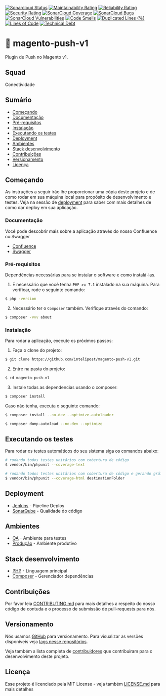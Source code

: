 [![Sonarcloud Status](https://sonar.internal.intelipost.com.br/api/project_badges/measure?project=magento-push-v1&metric=alert_status)](https://sonar.internal.intelipost.com.br/dashboard?id=magento-push-v1)
[![Maintainability Rating](http://sonar.internal.intelipost.com.br/api/project_badges/measure?project=magento-push-v1&metric=sqale_rating)](http://sonar.internal.intelipost.com.br/dashboard?id=magento-push-v1)
[![Reliability Rating](http://sonar.internal.intelipost.com.br/api/project_badges/measure?project=magento-push-v1&metric=reliability_rating)](http://sonar.internal.intelipost.com.br/dashboard?id=magento-push-v1)
[![Security Rating](http://sonar.internal.intelipost.com.br/api/project_badges/measure?project=magento-push-v1&metric=security_rating)](http://sonar.internal.intelipost.com.br/dashboard?id=magento-push-v1)
[![SonarCloud Coverage](http://sonar.internal.intelipost.com.br/api/project_badges/measure?project=magento-push-v1&metric=coverage)](http://sonar.internal.intelipost.com.br/component_measures/metric/coverage/list?id=magento-push-v1)
[![SonarCloud Bugs](http://sonar.internal.intelipost.com.br/api/project_badges/measure?project=magento-push-v1&metric=bugs)](http://sonar.internal.intelipost.com.br/component_measures/metric/reliability_rating/list?id=magento-push-v1)
[![SonarCloud Vulnerabilities](http://sonar.internal.intelipost.com.br/api/project_badges/measure?project=magento-push-v1&metric=vulnerabilities)](http://sonar.internal.intelipost.com.br/component_measures/metric/security_rating/list?id=magento-push-v1)
[![Code Smells](http://sonar.internal.intelipost.com.br/api/project_badges/measure?project=magento-push-v1&metric=code_smells)](http://sonar.internal.intelipost.com.br/dashboard?id=magento-push-v1)
[![Duplicated Lines (%)](http://sonar.internal.intelipost.com.br/api/project_badges/measure?project=magento-push-v1&metric=duplicated_lines_density)](http://sonar.internal.intelipost.com.br/dashboard?id=magento-push-v1)
[![Lines of Code](http://sonar.internal.intelipost.com.br/api/project_badges/measure?project=magento-push-v1&metric=ncloc)](http://sonar.internal.intelipost.com.br/dashboard?id=magento-push-v1)
[![Technical Debt](http://sonar.internal.intelipost.com.br/api/project_badges/measure?project=magento-push-v1&metric=sqale_index)](http://sonar.internal.intelipost.com.br/dashboard?id=magento-push-v1)

# :rocket: magento-push-v1

Plugin de Push no Magento v1.

## Squad
Conectividade

## Sumário

* [Começando](#Começando)
* [Documentação](#Documentação)
* [Pré-requisitos](#Pré-requisitos)
* [Instalação](#Instalação)
* [Executando os testes](#Executando-os-testes)
* [Deployment](#Deployment)
* [Ambientes](#Ambientes)
* [Stack desenvolvimento](#Stack-desenvolvimento)
* [Contribuições](#Contribuições)
* [Versionamento](#Versionamento)
* [Licença](#Licença)

## Começando

As instruções a seguir irão lhe proporcionar uma cópia deste projeto e de como rodar em sua máquina local para propósito de desenvolvimento e testes. Veja na sessão de [deployment](#Deployment) para saber com mais detalhes de como dar deploy em sua aplicação.

### Documentação

Você pode descobrir mais sobre a aplicação através do nosso Confluence ou Swagger
* [Confluence](https://esprinter.atlassian.net/wiki/spaces/IN/pages/7957610720/Notification+Conversor)
* [Swagger]()

### Pré-requisitos

Dependências necessárias para se instalar o software e como instalá-las.

1. É necessário que você tenha `PHP >= 7.1` instalado na sua máquina. Para verificar, rode o seguinte comando:

```bash
$ php -version
```

2. Necessário ter o `Composer` também. Verifique através do comando:

```bash
$ composer -vvv about

```

### Instalação

Para rodar a aplicação, execute os próximos passos:

1. Faça o clone do projeto:

```bash
$ git clone https://github.com/intelipost/magento-push-v1.git
```

2. Entre na pasta do projeto:

```bash
$ cd magento-push-v1
```

3. Instale todas as dependencias usando o composer:

```bash
$ composer install
```

Caso não tenha, executa o seguinte comando:

```bash
$ composer install --no-dev --optimize-autoloader
```

```bash
$ composer dump-autoload --no-dev --optimize
```

## Executando os testes

Para rodar os testes automáticos do seu sistema siga os comandos abaixo:

```bash
# rodando todos testes unitários com cobertura de código
$ vendor/bin/phpunit --coverage-text

# rodando todos testes unitários com cobertura de código e gerando gráficos
$ vendor/bin/phpunit --coverage-html destinationFolder
````

## Deployment

* [Jenkins](https://builds.intelipost.com.br/job/magento-push-v1) - Pipeline Deploy
* [SonarQube](http://sonar.internal.intelipost.com.br/dashboard?id=magento-push-v1) - Qualidade do código

## Ambientes

* [QA]() - Ambiente para testes
* [Produção]() - Ambiente produtivo

## Stack desenvolvimento

* [PHP](https://www.php.net/) - Linguagem principal
* [Composer](https://getcomposer.org/) - Gerenciador dependências

## Contribuições

Por favor leia [CONTRIBUTING.md](CONTRIBUTING.md) para mais detalhes a respeito do nosso código de contuda e o processo de submissão de pull-requests para nós.

## Versionamento

Nós usamos [GitHub](https://github.com/) para versionamento. Para visualizar as versões disponíveis veja [tags nesse repositórios](https://github.com/your/project/tags).

Veja também a lista completa de [contribuidores](https://github.com/your/project/contributors) que contribuiram para o desenvolvimento deste projeto.

## Licença

Esse projeto é licenciado pela MIT License - veja também [LICENSE.md](LICENSE.md) para mais detalhes



